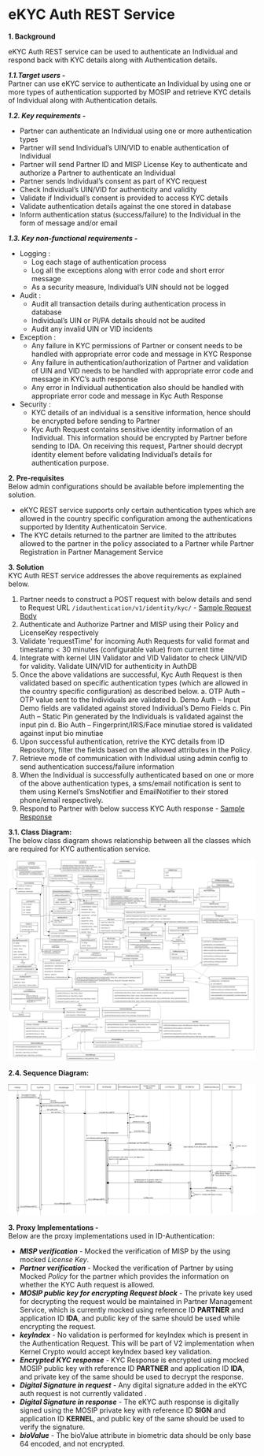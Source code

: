 # eKYC Auth REST Service


**1. Background**

eKYC Auth REST service can be used to authenticate an Individual and respond back with KYC details along with Authentication details. 

 ***1.1.Target users -***  
Partner can use eKYC service to authenticate an Individual by using one or more types of authentication supported by MOSIP and retrieve KYC details of Individual along with Authentication details.

 ***1.2. Key requirements -***   
-	Partner can authenticate an Individual using one or more authentication types
-	Partner will send Individual’s UIN/VID to enable authentication of Individual
-	Partner will send Partner ID and MISP License Key to authenticate and authorize a Partner to authenticate an Individual
-	Partner sends Individual’s consent as part of KYC request
-	Check Individual’s UIN/VID for authenticity and validity
-	Validate if Individual’s consent is provided to access KYC details
-	Validate authentication details against the one stored in database
-	Inform authentication status (success/failure) to the Individual in the form of message and/or email

 ***1.3. Key non-functional requirements -***   
-	Logging :
	-	Log each stage of authentication process
	-	Log all the exceptions along with error code and short error message
	-	As a security measure, Individual’s UIN should not be logged
-	Audit :
	-	Audit all transaction details during authentication process in database
	-	Individual’s UIN or PI/PA details should not be audited
	-	Audit any invalid UIN or VID incidents
-	Exception :
	-	Any failure in KYC permissions of Partner or consent needs to be handled with appropriate error code and message in KYC Response
	-	Any failure in authentication/authorization of Partner and validation of UIN and VID needs to be handled with appropriate error code and message in KYC’s auth response
	-	Any error in Individual authentication also should be handled with appropriate error code and message in Kyc Auth Response 
-	Security :
	- 	KYC details of an individual is a sensitive information, hence should be encrypted before sending to Partner
	-	Kyc Auth Request contains sensitive identity information of an Individual. This information should be encrypted by Partner before sending to IDA. On receiving this request, Partner should decrypt identity element before validating Individual’s details for authentication purpose. 


**2. Pre-requisites**   
Below admin configurations should be available before implementing the solution.
-	eKYC REST service supports only certain authentication types which are allowed in the country specific configuration among the authentications supported by Identity Authenticatoin Service.
-	The KYC details returned to the partner are limited to the attributes allowed to the partner in the policy associated to a Partner while Partner Registration in Partner Management Service

**3. Solution**   
KYC Auth REST service addresses the above requirements as explained below.

1.	Partner needs to construct a POST request with below details and send to Request URL `/idauthentication/v1/identity/kyc/` - [Sample Request Body](https://github.com/mosip/mosip/wiki/ID-Authentication-APIs#post-idauthenticationv1identitykyc)
2.	Authenticate and Authorize Partner and MISP using their Policy and LicenseKey respectively
3.	Validate 'requestTime' for incoming Auth Requests for valid format and timestamp < 30 minutes (configurable value) from current time
4. Integrate with kernel UIN Validator and VID Validator to check UIN/VID for validity. Validate UIN/VID for authenticity in AuthDB
5. Once the above validations are successful, Kyc Auth Request is then validated based on specific authentication types (which are allowed in the country specific configuration) as described below.
	a.	OTP Auth – OTP value sent to the Individuals are validated
	b.	Demo Auth – Input Demo fields are validated against stored Individual’s Demo Fields
	c.	Pin Auth – Static Pin generated by the Individuals is validated against the input pin
	d.	Bio Auth – Fingerprint/IRIS/Face minutiae stored is validated against input bio minutiae
7. 	Upon successful authentication, retrive the KYC details from ID Repository, filter the fields based on the allowed attributes in the Policy.
8.	Retrieve mode of communication with Individual using admin config to send authentication success/failure information
9.	When the Individual is successfully authenticated based on one or more of the above authentication types, a sms/email notification is sent to them using Kernel’s SmsNotifier and EmailNotifier to their stored phone/email respectively.
10.	Respond to Partner with below success KYC Auth response - [Sample Response](https://github.com/mosip/mosip/wiki/ID-Authentication-APIs#success-response-1)

**3.1. Class Diagram:**   
The below class diagram shows relationship between all the classes which are required for KYC authentication service.

![Kyc Auth Class Diagram](_images/eKYC_Auth_Class_Diagram.PNG)

**2.4. Sequence Diagram:**   

![Kyc Auth Sequence Diagram](_images/eKYC_Auth_Seq_Diagram.PNG)

**3. Proxy Implementations -**   
Below are the proxy implementations used in ID-Authentication:
- ***MISP verification*** - Mocked the verification of MISP by the using mocked *License Key*.
- ***Partner verification*** - Mocked the verification of Partner by using Mocked *Policy* for the partner which provides the information on whether the KYC Auth request is allowed.
- ***MOSIP public key for encrypting Request block*** - The private key used for decrypting the request would be maintained in Partner Management Service, which is currently mocked using reference ID **PARTNER** and application ID **IDA**, and public key of the same should be used while encrypting the request.
- ***keyIndex*** - No validation is performed for keyIndex which is present in the Authentication Request. This will be part of V2 implementation when Kernel Crypto would accept keyIndex based key validation.
- ***Encrypted KYC response*** - KYC Response is encrypted using mocked MOSIP public key with reference ID **PARTNER** and application ID **IDA**, and private key of the same should be used to decrypt the response.
- ***Digital Signature in request*** - Any digital signature added in the eKYC auth request is not currently validated .
- ***Digital Signature in response*** - The eKYC auth response is digitally signed using the MOSIP private key with reference ID **SIGN** and application ID **KERNEL**, and public key of the same should be used to verify the signature.
- ***bioValue*** - The bioValue attribute in biometric data should be only base 64 encoded, and not encrypted.
